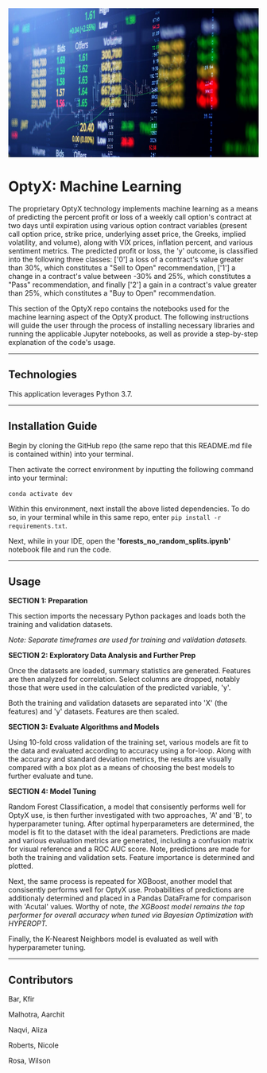 <img src= "images/optyx.png" width="930" height="300">

# __OptyX: Machine Learning__

The proprietary OptyX technology implements machine learning as a means of predicting the percent profit or loss of a weekly call option's contract at two days until expiration using various option contract variables (present call option price, strike price, underlying asset price, the Greeks, implied volatility, and volume), along with VIX prices, inflation percent, and various sentiment metrics. The predicted profit or loss, the 'y' outcome, is classified into the following three classes: ['0'] a loss of a contract's value greater than 30%, which constitutes a "Sell to Open" recommendation, ['1'] a change in a contract's value between -30% and 25%, which constitutes a "Pass" recommendation, and finally ['2'] a gain in a contract's value greater than 25%, which constitutes a "Buy to Open" recommendation.

This section of the OptyX repo contains the notebooks used for the machine learning aspect of the OptyX product. The following instructions will guide the user through the process of installing  necessary libraries and running the applicable Jupyter notebooks, as well as provide a step-by-step explanation of the code's usage. 

---
## __Technologies__

This application leverages Python 3.7. 

---

## __Installation Guide__

Begin by cloning the GitHub repo (the same repo that this README.md file is contained within) into your terminal. 

Then activate the correct environment by inputting the following command into your terminal:

`conda activate dev`

Within this environment, next install the above listed dependencies. To do so, in your terminal while in this same repo, enter `pip install -r requirements.txt`.

Next, while in your IDE, open the __'forests_no_random_splits.ipynb'__ notebook file and run the code. 

---

## __Usage__

**SECTION 1: Preparation**

This section imports the necessary Python packages and loads both the training and validation datasets.

*Note: Separate timeframes are used for training and validation datasets.*

**SECTION 2: Exploratory Data Analysis and Further Prep**

Once the datasets are loaded, summary statistics are generated. Features are then analyzed for correlation. Select columns are dropped, notably those that were used in the calculation of the predicted variable, 'y'.

Both the training and validation datasets are separated into 'X' (the features) and 'y' datasets. Features are then scaled.

**SECTION 3: Evaluate Algorithms and Models**

Using 10-fold cross validation of the training set, various models are fit to the data and evaluated according to accuracy using a for-loop. Along with the accuracy and standard deviation metrics, the results are visually compared with a box plot as a means of choosing the best models to further evaluate and tune.

**SECTION 4: Model Tuning**

Random Forest Classification, a model that consisently performs well for OptyX use, is then further investigated with two approaches, 'A' and 'B', to hyperparameter tuning. After optimal hyperparameters are determined, the model is fit to the dataset with the ideal parameters. Predictions are made and various evaluation metrics are generated, including a confusion matrix for visual reference and a ROC AUC score. Note, predictions are made for both the training and validation sets. Feature importance is determined and plotted.

Next, the same process is repeated for XGBoost, another model that consisently performs well for OptyX use. Probabilities of predictions are additionaly determined and placed in a Pandas DataFrame for comparison with 'Acutal' values. Worthy of note, *the XGBoost model remains the top performer for overall accuracy when tuned via Bayesian Optimization with HYPEROPT.* 

Finally, the K-Nearest Neighbors model is evaluated as well with hyperparameter tuning. 

---

## __Contributors__

Bar, Kfir

Malhotra, Aarchit

Naqvi, Aliza

Roberts, Nicole

Rosa, Wilson





